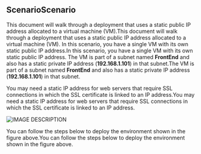 ## <a name="scenario"></a><span data-ttu-id="425be-101">Scenario</span><span class="sxs-lookup"><span data-stu-id="425be-101">Scenario</span></span>
<span data-ttu-id="425be-102">This document will walk through a deployment that uses a static public IP address allocated to a virtual machine (VM).</span><span class="sxs-lookup"><span data-stu-id="425be-102">This document will walk through a deployment that uses a static public IP address allocated to a virtual machine (VM).</span></span> <span data-ttu-id="425be-103">In this scenario, you have a single VM with its own static public IP address.</span><span class="sxs-lookup"><span data-stu-id="425be-103">In this scenario, you have a single VM with its own static public IP address.</span></span> <span data-ttu-id="425be-104">The VM is part of a subnet named **FrontEnd** and also has a static private IP address (**192.168.1.101**) in that subnet.</span><span class="sxs-lookup"><span data-stu-id="425be-104">The VM is part of a subnet named **FrontEnd** and also has a static private IP address (**192.168.1.101**) in that subnet.</span></span>

<span data-ttu-id="425be-105">You may need a static IP address for web servers that require SSL connections in which the SSL certificate is linked to an IP address.</span><span class="sxs-lookup"><span data-stu-id="425be-105">You may need a static IP address for web servers that require SSL connections in which the SSL certificate is linked to an IP address.</span></span> 

![IMAGE DESCRIPTION](https://docstestmedia1.blob.core.windows.net/azure-media/includes/media/virtual-network-deploy-static-pip-scenario-include/figure1.png)

<span data-ttu-id="425be-107">You can follow the steps below to deploy the environment shown in the figure above.</span><span class="sxs-lookup"><span data-stu-id="425be-107">You can follow the steps below to deploy the environment shown in the figure above.</span></span>



